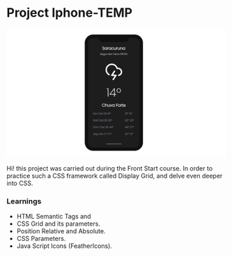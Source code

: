 # Project Iphone-TEMP

![Project Preview ](https://github.com/FXharry/iphone-temp/blob/master/assets/1.png?raw=true)

Hi! this project was carried out during the Front Start course. In order to practice such a CSS framework called Display Grid, and delve even deeper into CSS.
### Learnings
- HTML Semantic Tags and 
- CSS Grid and its parameters.
- Position Relative and Absolute.
- CSS Parameters.
- Java Script Icons (FeatherIcons).